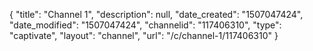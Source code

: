 {
    "title": "Channel 1",
    "description": null,
    "date_created": "1507047424",
    "date_modified": "1507047424",
    "channelid": "117406310",
    "type": "captivate",
    "layout": "channel",
    "url": "\/c\/channel-1\/117406310"
}
